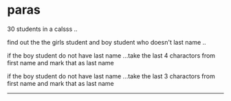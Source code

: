 # paras

30 students in a calsss .. 


find out the the girls student and boy student who doesn't last name .. 

if the boy student do not have last name ...take the last 4 charactors from first name and mark that as last name 


if the boy student do not have last name ...take the last 3 charactors from first name and mark that as last name 

---

